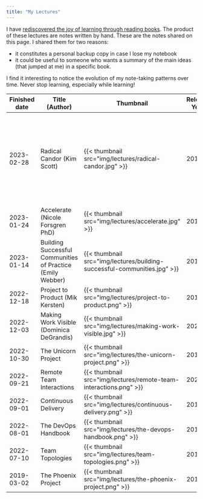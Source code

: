 ```yaml
---
title: "My Lectures"
---
```


I have [rediscovered the joy of learning through reading
books](/posts/2022/08/overcoming-learning-anxiety/). The product of
these lectures are notes written by hand. These are the notes shared on
this page. I shared them for two reasons:

- it constitutes a personal backup copy in case I lose my notebook
- it could be useful to someone who wants a summary of the main ideas
  (that jumped at me) in a specific book.

I find it interesting to notice the evolution of my note-taking patterns
over time. Never stop learning, especially while learning!


| Finished date | Title (Author) | Thumbnail | Release Year | My Notes | My rating |
| ---- | ---- |--------- | ----- | ------ | ----- |
| 2023-02-28 | Radical Candor (Kim Scott) | {{< thumbnail src="img/lectures/radical-candor.jpg" >}}| 2019 | [Link](/lectures/radical-candor.pdf)| 5 / 5 -- Essential reading for anyone who has to interact with a manager or employees on a daily basis! |
| 2023-01-24 | Accelerate (Nicole Forsgren PhD) | {{< thumbnail src="img/lectures/accelerate.jpg" >}}| 2018 | [Link](/lectures/accelerate.pdf)| 4 / 5 |
| 2023-01-14 | Building Successful Communities of Practice (Emily Webber) | {{< thumbnail src="img/lectures/building-successful-communities.jpg" >}}| 2016 | [Link](/lectures/building-successful-communities.pdf) | 4 / 5 |
| 2022-12-18 | Project to Product (Mik Kersten) | {{< thumbnail src="img/lectures/project-to-product.png" >}}| 2018 | [Link](/lectures/project-to-product.pdf) | 4.5 / 5 |
| 2022-12-03 | Making Work Visible (Dominica DeGrandis) | {{< thumbnail src="img/lectures/making-work-visible.jpg" >}}| 2022 | [Link](/lectures/making-work-visible.pdf) | 4.5 / 5 |
| 2022-10-30 | The Unicorn Project | {{< thumbnail src="img/lectures/the-unicorn-project.png" >}}| 2019 | [Link](/lectures/the-unicorn-project.pdf) | 3.5 / 5 |
| 2022-09-21 | Remote Team Interactions | {{< thumbnail src="img/lectures/remote-team-interactions.png" >}}| 2022 | [Link](/lectures/remote-team-interactions.pdf) | 4 / 5 |
| 2022-09-01 | Continuous Delivery | {{< thumbnail src="img/lectures/continuous-delivery.png" >}}| 2010 | [Link](/lectures/continuous-delivery.pdf) | 3.5 / 5 |
| 2022-08-01 | The DevOps Handbook | {{< thumbnail src="img/lectures/the-devops-handbook.png" >}}| 2016 | [Link](/lectures/the-devops-handbook.pdf) | 5 / 5 |
| 2022-07-10 | Team Topologies | {{< thumbnail src="img/lectures/team-topologies.png" >}}| 2019 | [Link](/lectures/team-topologies.pdf) | 4 / 5 |
| 2019-03-02 | The Phoenix Project | {{< thumbnail src="img/lectures/the-phoenix-project.png" >}}| 2019 | n/a | 5 / 5 |
